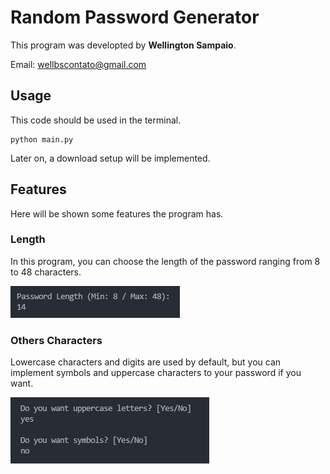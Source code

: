 # Random Password Generator

This program was developted by **Wellington Sampaio**.

Email: wellbscontato@gmail.com

## Usage

This code should be used in the terminal.

```
python main.py
```

Later on, a download setup will be implemented.

## Features

Here will be shown some features the program has.

### Length

In this program, you can choose the length of the password ranging from 8 to 48 characters.

![Length Screenshot](readme_images/length_screenshot.png)

### Others Characters

Lowercase characters and digits are used by default, but you can implement symbols and uppercase characters to your password if you want.

![Other Characteres Selection](readme_images/chartypes_screenshot.png)

